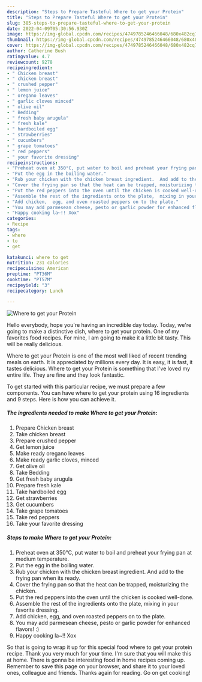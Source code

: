 ```yaml
---
description: "Steps to Prepare Tasteful Where to get your Protein"
title: "Steps to Prepare Tasteful Where to get your Protein"
slug: 385-steps-to-prepare-tasteful-where-to-get-your-protein
date: 2022-04-09T05:30:56.930Z
image: https://img-global.cpcdn.com/recipes/4749785246466048/680x482cq70/where-to-get-your-protein-recipe-main-photo.jpg
thumbnail: https://img-global.cpcdn.com/recipes/4749785246466048/680x482cq70/where-to-get-your-protein-recipe-main-photo.jpg
cover: https://img-global.cpcdn.com/recipes/4749785246466048/680x482cq70/where-to-get-your-protein-recipe-main-photo.jpg
author: Catherine Bush
ratingvalue: 4.7
reviewcount: 9278
recipeingredient:
- " Chicken breast"
- " chicken breast"
- " crushed pepper"
- " lemon juice"
- " oregano leaves"
- " garlic cloves minced"
- " olive oil"
- " Bedding"
- " fresh baby arugula"
- " fresh kale"
- " hardboiled egg"
- " strawberries"
- " cucumbers"
- " grape tomatoes"
- " red peppers"
- " your favorite dressing"
recipeinstructions:
- "Preheat oven at 350°C, put water to boil and preheat your frying pan at medium temperature."
- "Put the egg in the boiling water."
- "Rub your chicken with the chicken breast ingredient.  And add to the frying pan when its ready."
- "Cover the frying pan so that the heat can be trapped, moisturizing the chicken."
- "Put the red peppers into the oven until the chicken is cooked well-done."
- "Assemble the rest of the ingredients onto the plate,  mixing in your favorite dressing."
- "Add chicken,  egg, and oven roasted peppers on to the plate."
- "You may add parmesean cheese, pesto or garlic powder for enhanced flavors! :)"
- "Happy cooking la~!! Xox"
categories:
- Recipe
tags:
- where
- to
- get

katakunci: where to get 
nutrition: 231 calories
recipecuisine: American
preptime: "PT36M"
cooktime: "PT57M"
recipeyield: "3"
recipecategory: Lunch

---
```



![Where to get your Protein](https://img-global.cpcdn.com/recipes/4749785246466048/680x482cq70/where-to-get-your-protein-recipe-main-photo.jpg)

Hello everybody, hope you're having an incredible day today. Today, we're going to make a distinctive dish, where to get your protein. One of my favorites food recipes. For mine, I am going to make it a little bit tasty. This will be really delicious.



Where to get your Protein is one of the most well liked of recent trending meals on earth. It is appreciated by millions every day. It is easy, it is fast, it tastes delicious. Where to get your Protein is something that I've loved my entire life. They are fine and they look fantastic.


To get started with this particular recipe, we must prepare a few components. You can have where to get your protein using 16 ingredients and 9 steps. Here is how you can achieve it.

<!--inarticleads1-->

##### The ingredients needed to make Where to get your Protein:

1. Prepare  Chicken breast
1. Take  chicken breast
1. Prepare  crushed pepper
1. Get  lemon juice
1. Make ready  oregano leaves
1. Make ready  garlic cloves, minced
1. Get  olive oil
1. Take  Bedding
1. Get  fresh baby arugula
1. Prepare  fresh kale
1. Take  hardboiled egg
1. Get  strawberries
1. Get  cucumbers
1. Take  grape tomatoes
1. Take  red peppers
1. Take  your favorite dressing




<!--inarticleads2-->

##### Steps to make Where to get your Protein:

1. Preheat oven at 350°C, put water to boil and preheat your frying pan at medium temperature.
1. Put the egg in the boiling water.
1. Rub your chicken with the chicken breast ingredient.  And add to the frying pan when its ready.
1. Cover the frying pan so that the heat can be trapped, moisturizing the chicken.
1. Put the red peppers into the oven until the chicken is cooked well-done.
1. Assemble the rest of the ingredients onto the plate,  mixing in your favorite dressing.
1. Add chicken,  egg, and oven roasted peppers on to the plate.
1. You may add parmesean cheese, pesto or garlic powder for enhanced flavors! :)
1. Happy cooking la~!! Xox




So that is going to wrap it up for this special food where to get your protein recipe. Thank you very much for your time. I'm sure that you will make this at home. There is gonna be interesting food in home recipes coming up. Remember to save this page on your browser, and share it to your loved ones, colleague and friends. Thanks again for reading. Go on get cooking!
